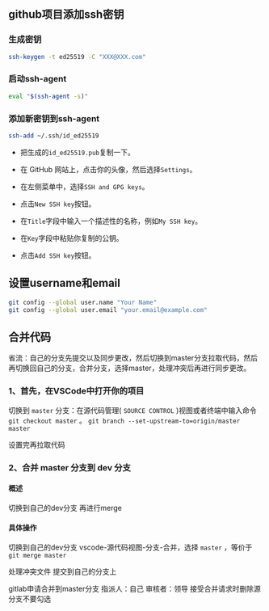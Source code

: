 ## github项目添加ssh密钥

### 生成密钥

```sh
ssh-keygen -t ed25519 -C "XXX@XXX.com"
```

### 启动ssh-agent

```sh
eval "$(ssh-agent -s)"
```

### 添加新密钥到ssh-agent

```sh
ssh-add ~/.ssh/id_ed25519
```

* 把生成的`id_ed25519.pub`复制一下。

* 在 GitHub 网站上，点击你的头像，然后选择`Settings`。

* 在左侧菜单中，选择`SSH and GPG keys`。

* 点击`New SSH key`按钮。

* 在`Title`字段中输入一个描述性的名称，例如`My SSH key`。

* 在`Key`字段中粘贴你复制的公钥。

* 点击`Add SSH key`按钮。

## 设置username和email

```sh
git config --global user.name "Your Name"
git config --global user.email "your.email@example.com"
```

## 合并代码

省流：自己的分支先提交以及同步更改，然后切换到master分支拉取代码，然后再切换回自己的分支，合并分支，选择master，处理冲突后再进行同步更改。

### 1、首先，在VSCode中打开你的项目

切换到 `master` 分支：在源代码管理( `SOURCE CONTROL` )视图或者终端中输入命令 `git checkout master` 。
 `git branch --set-upstream-to=origin/master master`

设置完再拉取代码

### 2、合并 master 分支到 dev 分支

#### 概述

切换到自己的dev分支
再进行merge

#### 具体操作

切换到自己的dev分支
vscode-源代码视图-分支-合并，选择 `master` ，等价于 `git merge master`

处理冲突文件
提交到自己的分支上

gitlab申请合并到master分支
指派人：自己
审核者：领导
接受合并请求时删除源分支不要勾选
